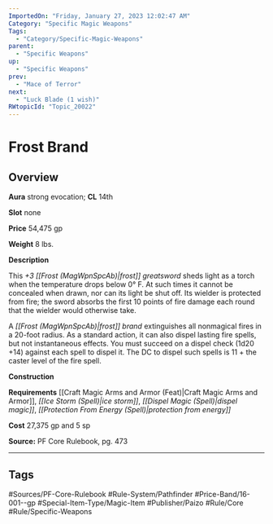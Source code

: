```yaml
---
ImportedOn: "Friday, January 27, 2023 12:02:47 AM"
Category: "Specific Magic Weapons"
Tags:
  - "Category/Specific-Magic-Weapons"
parent:
  - "Specific Weapons"
up:
  - "Specific Weapons"
prev:
  - "Mace of Terror"
next:
  - "Luck Blade (1 wish)"
RWtopicId: "Topic_20022"
---
```

# Frost Brand
## Overview
**Aura** strong evocation; **CL** 14th

**Slot** none

**Price** 54,475 gp

**Weight** 8 lbs.

**Description**

This *+3 [[Frost (MagWpnSpcAb)|frost]] greatsword* sheds light as a torch when the temperature drops below 0° F. At such times it cannot be concealed when drawn, nor can its light be shut off. Its wielder is protected from fire; the sword absorbs the first 10 points of fire damage each round that the wielder would otherwise take.

A *[[Frost (MagWpnSpcAb)|frost]] brand* extinguishes all nonmagical fires in a 20-foot radius. As a standard action, it can also dispel lasting fire spells, but not instantaneous effects. You must succeed on a dispel check (1d20 +14) against each spell to dispel it. The DC to dispel such spells is 11 + the caster level of the fire spell.

**Construction**

**Requirements** [[Craft Magic Arms and Armor (Feat)|Craft Magic Arms and Armor]], *[[Ice Storm (Spell)|ice storm]]*, *[[Dispel Magic (Spell)|dispel magic]]*, *[[Protection From Energy (Spell)|protection from energy]]*

**Cost** 27,375 gp and 5 sp

**Source:** PF Core Rulebook, pg. 473


---
## Tags
#Sources/PF-Core-Rulebook #Rule-System/Pathfinder #Price-Band/16-001--gp #Special-Item-Type/Magic-Item #Publisher/Paizo #Rule/Core #Rule/Specific-Weapons

